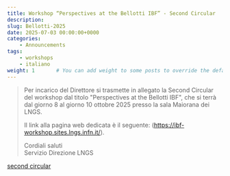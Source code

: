 ```yaml
---
title: Workshop “Perspectives at the Bellotti IBF” - Second Circular 
description: 
slug: Bellotti-2025
date: 2025-07-03 00:00:00+0000
categories:
    - Announcements
tags:
    - workshops
    - italiano
weight: 1       # You can add weight to some posts to override the default sorting (date descending)
---
```


> Per incarico del Direttore si trasmette in allegato la Second Circular del
> workshop dal titolo "Perspectives at the Bellotti IBF", che si terrà dal
> giorno 8 al giorno 10 ottobre 2025 presso la sala Maiorana dei LNGS.
> 
> Il link alla pagina web dedicata è il seguente:
> (https://ibf-workshop.sites.lngs.infn.it/).
> 
>  
> 
> Cordiali saluti  
> Servizio Direzione LNGS
> 

[second circular](Second_Circular___Perspectives_at_IBF_2025-1.pdf)

